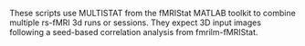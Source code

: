 These scripts use MULTISTAT from the fMRIStat MATLAB toolkit to combine multiple rs-fMRI 3d runs or sessions. They expect 3D input images following a seed-based correlation analysis from fmrilm-fMRIStat.
